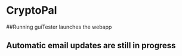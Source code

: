 # CryptoPal

##Running guiTester launches the webapp
## Automatic email updates are still in progress
